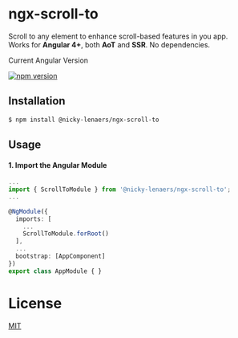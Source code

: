 # ngx-scroll-to

Scroll to any element to enhance scroll-based features in you app.<br>
Works for **Angular 4+**, both **AoT** and **SSR**. No dependencies.

Current Angular Version

[![npm version](https://badge.fury.io/js/%40angular%2Fcore.svg)](https://www.npmjs.com/~angular)

## Installation
```sh
$ npm install @nicky-lenaers/ngx-scroll-to
```

## Usage
#### 1. Import the Angular Module
```ts
...
import { ScrollToModule } from '@nicky-lenaers/ngx-scroll-to';
...

@NgModule({
  imports: [
    ...
    ScrollToModule.forRoot()
  ],
  ...
  bootstrap: [AppComponent]
})
export class AppModule { }
```

# License
 [MIT](/LICENSE)